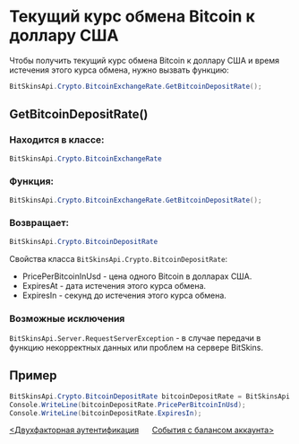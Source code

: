 ﻿# Текущий курс обмена Bitcoin к доллару США

Чтобы получить текущий курс обмена Bitcoin к доллару США и время истечения этого курса обмена, нужно вызвать функцию:

```csharp
BitSkinsApi.Crypto.BitcoinExchangeRate.GetBitcoinDepositRate();
```

## GetBitcoinDepositRate()

### Находится в классе:

```csharp
BitSkinsApi.Crypto.BitcoinExchangeRate
```

### Функция:

```csharp
BitSkinsApi.Crypto.BitcoinExchangeRate.GetBitcoinDepositRate();
```

### Возвращает:

```csharp
BitSkinsApi.Crypto.BitcoinDepositRate
```

Свойства класса ```BitSkinsApi.Crypto.BitcoinDepositRate```:
* PricePerBitcoinInUsd - цена одного Bitcoin в долларах США.
* ExpiresAt - дата истечения этого курса обмена.
* ExpiresIn - секунд до истечения этого курса обмена.

### Возможные исключения
```BitSkinsApi.Server.RequestServerException``` - в случае передачи в функцию некорректных данных или проблем на сервере BitSkins.

## Пример

```csharp
BitSkinsApi.Crypto.BitcoinDepositRate bitcoinDepositRate = BitSkinsApi.Crypto.BitcoinExchangeRate.GetBitcoinDepositRate();
Console.WriteLine(bitcoinDepositRate.PricePerBitcoinInUsd);
Console.WriteLine(bitcoinDepositRate.ExpiresIn);
```

[<Двухфакторная аутентификация](https://github.com/Captious99/BitSkinsApi/blob/master/docs/ru/account/two_factor_authentication.md) &nbsp;&nbsp;&nbsp;&nbsp; [События с балансом аккаунта>](https://github.com/Captious99/BitSkinsApi/blob/master/docs/ru/balance/money_events.md)